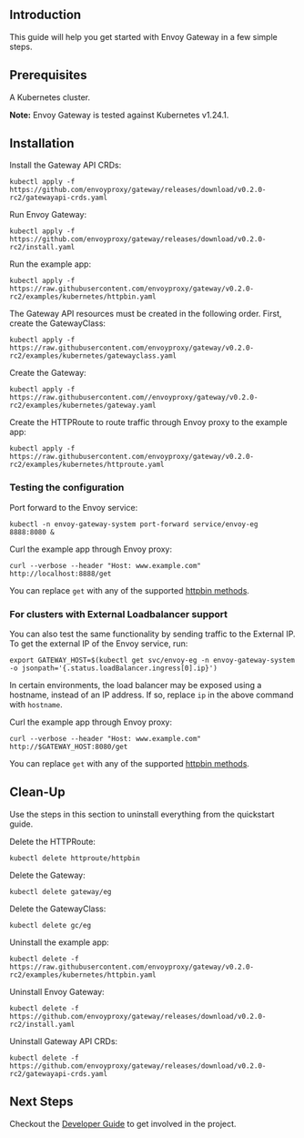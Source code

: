 ## Introduction
This guide will help you get started with Envoy Gateway in a few simple steps.

## Prerequisites
A Kubernetes cluster.

__Note:__ Envoy Gateway is tested against Kubernetes v1.24.1.

## Installation
Install the Gateway API CRDs:
```shell
kubectl apply -f https://github.com/envoyproxy/gateway/releases/download/v0.2.0-rc2/gatewayapi-crds.yaml
```

Run Envoy Gateway:
```shell
kubectl apply -f https://github.com/envoyproxy/gateway/releases/download/v0.2.0-rc2/install.yaml
```

Run the example app:
```shell
kubectl apply -f https://raw.githubusercontent.com/envoyproxy/gateway/v0.2.0-rc2/examples/kubernetes/httpbin.yaml
```

The Gateway API resources must be created in the following order. First, create the GatewayClass:
```shell
kubectl apply -f https://raw.githubusercontent.com/envoyproxy/gateway/v0.2.0-rc2/examples/kubernetes/gatewayclass.yaml
```

Create the Gateway:
```shell
kubectl apply -f https://raw.githubusercontent.com//envoyproxy/gateway/v0.2.0-rc2/examples/kubernetes/gateway.yaml
```

Create the HTTPRoute to route traffic through Envoy proxy to the example app:
```shell
kubectl apply -f https://raw.githubusercontent.com/envoyproxy/gateway/v0.2.0-rc2/examples/kubernetes/httproute.yaml
```

### Testing the configuration
Port forward to the Envoy service:
```shell
kubectl -n envoy-gateway-system port-forward service/envoy-eg 8888:8080 &
```

Curl the example app through Envoy proxy:
```shell
curl --verbose --header "Host: www.example.com" http://localhost:8888/get
```
You can replace `get` with any of the supported [httpbin methods][httpbin_methods].

### For clusters with External Loadbalancer support
You can also test the same functionality by sending traffic to the External IP. To get the external IP of the
Envoy service, run:
```shell
export GATEWAY_HOST=$(kubectl get svc/envoy-eg -n envoy-gateway-system -o jsonpath='{.status.loadBalancer.ingress[0].ip}')
```

In certain environments, the load balancer may be exposed using a hostname, instead of an IP address. If so, replace
`ip` in the above command with `hostname`.

Curl the example app through Envoy proxy:
```shell
curl --verbose --header "Host: www.example.com" http://$GATEWAY_HOST:8080/get
```
You can replace `get` with any of the supported [httpbin methods][httpbin_methods].

## Clean-Up
Use the steps in this section to uninstall everything from the quickstart guide.

Delete the HTTPRoute:
```shell
kubectl delete httproute/httpbin
```

Delete the Gateway:
```shell
kubectl delete gateway/eg
```

Delete the GatewayClass:
```shell
kubectl delete gc/eg
```

Uninstall the example app:
```shell
kubectl delete -f https://raw.githubusercontent.com/envoyproxy/gateway/v0.2.0-rc2/examples/kubernetes/httpbin.yaml
```

Uninstall Envoy Gateway:
```shell
kubectl delete -f https://github.com/envoyproxy/gateway/releases/download/v0.2.0-rc2/install.yaml
```

Uninstall Gateway API CRDs:
```shell
kubectl delete -f https://github.com/envoyproxy/gateway/releases/download/v0.2.0-rc2/gatewayapi-crds.yaml
```

## Next Steps
Checkout the [Developer Guide](../../DEVELOPER.md) to get involved in the project.

[kind]: https://kind.sigs.k8s.io/
[httpbin_methods]: https://httpbin.org/#/HTTP_Methods
